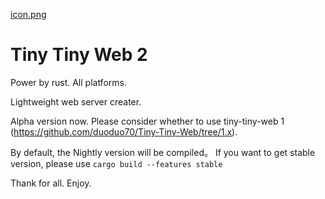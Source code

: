 [icon.png](icon.png)
# Tiny Tiny Web 2
Power by rust.
All platforms.

Lightweight web server creater.

Alpha version now. Please consider whether to use tiny-tiny-web 1 (https://github.com/duoduo70/Tiny-Tiny-Web/tree/1.x).

By default, the Nightly version will be compiled。
If you want to get stable version, please use `cargo build --features stable`

Thank for all.
Enjoy.
